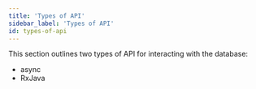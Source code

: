 ```yaml
---
title: 'Types of API'
sidebar_label: 'Types of API'
id: types-of-api
---
```


This section outlines two types of API for interacting with the database:

- async
- RxJava


